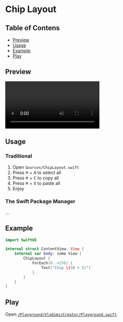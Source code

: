 # Chip Layout

## Table of Contens
- [Preview](#preview)
- [Usage](#usage)
- [Example](#example)
- [Play](#play)

## Preview
![Preview](/Assets/RPReplay_Final1695936676.mov)

## Usage
### Traditional
1. Open `Sources/ChipLayout.swift`
2. Press <kbd>⌘</kbd> + <kbd>A</kbd> to select all
3. Press <kbd>⌘</kbd> + <kbd>C</kbd> to copy all
4. Press <kbd>⌘</kbd> + <kbd>V</kbd> to paste all
5. Enjoy

### The Swift Package Manager
...

## Example
```swift
import SwiftUI

internal struct ContentView: View {
    internal var body: some View {
        ChipLayout {
            ForEach(0..<256) {
                Text("Chip \($0 + 1)")
            }
        }
    }
}
```

## Play
Open [`/Playground/VladimirCreator/Playground.swift`](/Playground/VladimirCreator/Playground.swift).
